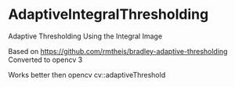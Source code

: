 # AdaptiveIntegralThresholding
Adaptive Thresholding Using the Integral Image

Based on https://github.com/rmtheis/bradley-adaptive-thresholding
Converted to opencv 3

Works better then opencv cv::adaptiveThreshold
